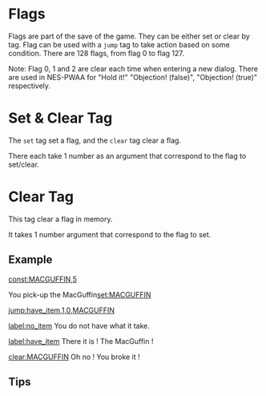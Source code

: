# Flags

Flags are part of the save of the game.
They can be either set or clear by tag.
Flag can be used with a `jump` tag to take action based on some condition.
There are 128 flags, from flag 0 to flag 127.

Note:
Flag 0, 1 and 2 are clear each time when entering a new dialog.
There are used in NES-PWAA for "Hold it!" "Objection! (false)", "Objection! (true)" respectively.


# Set & Clear Tag

The `set` tag set a flag, and the `clear` tag clear a flag.

There each take 1 number as an argument that correspond to the flag to set/clear.

# Clear Tag

This tag clear a flag in memory.

It takes 1 number argument that correspond to the flag to set.

## Example

<const:MACGUFFIN,5>

You pick-up the MacGuffin<set:MACGUFFIN><p> <!-- Set the macGuffin flag -->

<!-- later -->

<jump:have_item,1,0,MACGUFFIN>

<label:no_item>
You do not have what it take.
<!-- ... -->

<label:have_item>
There it is ! The MacGuffin !<p>
<clear:MACGUFFIN> <!-- Clear the macGuffin flag -->
Oh no ! You broke it !<p>
<!-- ... -->

## Tips
